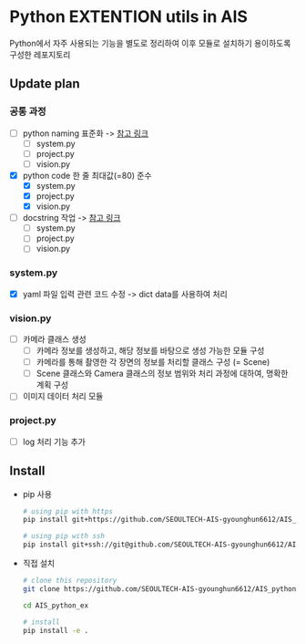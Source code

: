 # Python EXTENTION utils in AIS

Python에서 자주 사용되는 기능을 별도로 정리하여 이후 모듈로 설치하기 용이하도록 구성한 레포지토리

## Update plan

### 공통 과정

- [ ] python naming 표준화 -> [참고 링크](https://github.com/SEOULTECH-AIS-gyounghun6612/SEOULTECH-AIS-gyounghun6612.github.io/blob/main/python_md/doc_string.md#Naming-예시)
  - [ ] system.py
  - [ ] project.py
  - [ ] vision.py

- [x] python code 한 줄 최대값(=80) 준수
  - [x] system.py
  - [x] project.py
  - [x] vision.py

- [ ] docstring 작업 -> [참고 링크](https://github.com/SEOULTECH-AIS-gyounghun6612/SEOULTECH-AIS-gyounghun6612.github.io/blob/main/python_md/doc_string.md#Doc-string-예시)
  - [ ] system.py
  - [ ] project.py
  - [ ] vision.py

### system.py

- [x] yaml 파일 입력 관련 코드 수정 -> dict data를 사용하여 처리

### vision.py

- [ ] 카메라 클래스 생성
  - [ ] 카메라 정보를 생성하고, 해당 정보를 바탕으로 생성 가능한 모듈 구성
  - [ ] 카메라를 통해 촬영한 각 장면의 정보를 처리할 클래스 구성 (= Scene)
  - [ ] Scene 클래스와 Camera 클래스의 정보 범위와 처리 과정에 대하여, 명확한 계획 구성

- [ ] 이미지 데이터 처리 모듈

### project.py

- [ ] log 처리 기능 추가

## Install

- pip 사용

  ```bash
  # using pip with https
  pip install git+https://github.com/SEOULTECH-AIS-gyounghun6612/AIS_python_ex.git@ver_alpha
  
  # using pip with ssh
  pip install git+ssh://git@github.com/SEOULTECH-AIS-gyounghun6612/AIS_python_ex.git@ver_alpha
  ```

- 직접 설치

  ```bash
  # clone this repository
  git clone https://github.com/SEOULTECH-AIS-gyounghun6612/AIS_python_ex.git

  cd AIS_python_ex

  # install 
  pip install -e .

  ```
